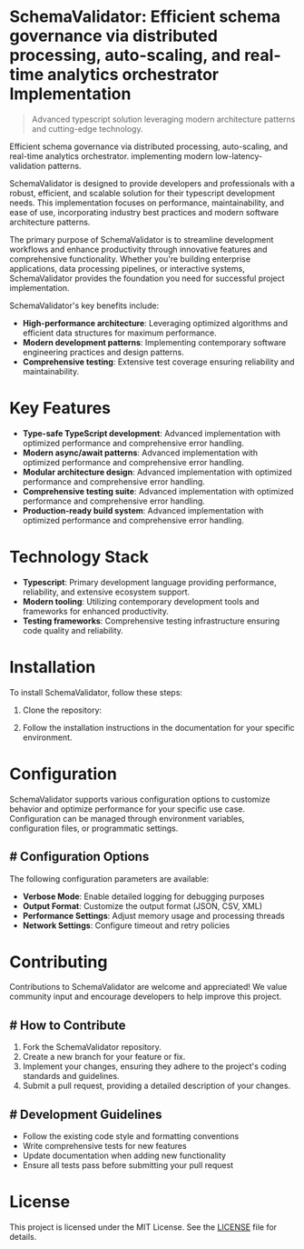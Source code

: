 <!-- fallback_SchemaValidator_20251028222229_96383 -->

# SchemaValidator: Efficient schema governance via distributed processing, auto-scaling, and real-time analytics orchestrator Implementation
> Advanced typescript solution leveraging modern architecture patterns and cutting-edge technology.

Efficient schema governance via distributed processing, auto-scaling, and real-time analytics orchestrator. implementing modern low-latency-validation patterns.

SchemaValidator is designed to provide developers and professionals with a robust, efficient, and scalable solution for their typescript development needs. This implementation focuses on performance, maintainability, and ease of use, incorporating industry best practices and modern software architecture patterns.

The primary purpose of SchemaValidator is to streamline development workflows and enhance productivity through innovative features and comprehensive functionality. Whether you're building enterprise applications, data processing pipelines, or interactive systems, SchemaValidator provides the foundation you need for successful project implementation.

SchemaValidator's key benefits include:

* **High-performance architecture**: Leveraging optimized algorithms and efficient data structures for maximum performance.
* **Modern development patterns**: Implementing contemporary software engineering practices and design patterns.
* **Comprehensive testing**: Extensive test coverage ensuring reliability and maintainability.

# Key Features

* **Type-safe TypeScript development**: Advanced implementation with optimized performance and comprehensive error handling.
* **Modern async/await patterns**: Advanced implementation with optimized performance and comprehensive error handling.
* **Modular architecture design**: Advanced implementation with optimized performance and comprehensive error handling.
* **Comprehensive testing suite**: Advanced implementation with optimized performance and comprehensive error handling.
* **Production-ready build system**: Advanced implementation with optimized performance and comprehensive error handling.

# Technology Stack

* **Typescript**: Primary development language providing performance, reliability, and extensive ecosystem support.
* **Modern tooling**: Utilizing contemporary development tools and frameworks for enhanced productivity.
* **Testing frameworks**: Comprehensive testing infrastructure ensuring code quality and reliability.

# Installation

To install SchemaValidator, follow these steps:

1. Clone the repository:


2. Follow the installation instructions in the documentation for your specific environment.

# Configuration

SchemaValidator supports various configuration options to customize behavior and optimize performance for your specific use case. Configuration can be managed through environment variables, configuration files, or programmatic settings.

## # Configuration Options

The following configuration parameters are available:

* **Verbose Mode**: Enable detailed logging for debugging purposes
* **Output Format**: Customize the output format (JSON, CSV, XML)
* **Performance Settings**: Adjust memory usage and processing threads
* **Network Settings**: Configure timeout and retry policies

# Contributing

Contributions to SchemaValidator are welcome and appreciated! We value community input and encourage developers to help improve this project.

## # How to Contribute

1. Fork the SchemaValidator repository.
2. Create a new branch for your feature or fix.
3. Implement your changes, ensuring they adhere to the project's coding standards and guidelines.
4. Submit a pull request, providing a detailed description of your changes.

## # Development Guidelines

* Follow the existing code style and formatting conventions
* Write comprehensive tests for new features
* Update documentation when adding new functionality
* Ensure all tests pass before submitting your pull request

# License

This project is licensed under the MIT License. See the [LICENSE](https://github.com/zhusonglai/SchemaValidator/blob/main/LICENSE) file for details.
